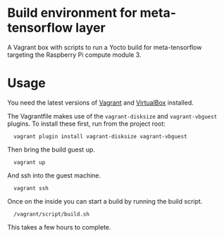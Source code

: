 # Build environment for meta-tensorflow layer

A Vagrant box with scripts to run a Yocto build for meta-tensorflow targeting
the Raspberry Pi compute module 3.

# Usage

You need the latest versions of [Vagrant](https://www.vagrantup.com) and
[VirtualBox](https://www.virtualbox.org) installed.

The Vagrantfile makes use of the `vagrant-disksize` and `vagrant-vbguest`
plugins. To install these first, run from the project root:

```
  vagrant plugin install vagrant-disksize vagrant-vbguest
```

Then bring the build guest up.

```
  vagrant up
```

And ssh into the guest machine.

```
  vagrant ssh
```

Once on the inside you can start a build by running the build script.

```
  /vagrant/script/build.sh
```

This takes a few hours to complete.
